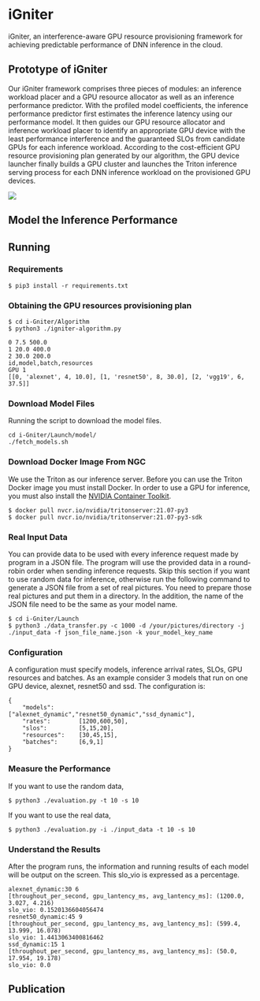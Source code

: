 # iGniter
iGniter, an interference-aware GPU resource provisioning framework for achieving predictable performance of DNN inference in the cloud. 

## Prototype of iGniter

Our iGniter framework comprises three pieces of modules: an inference workload placer and a GPU resource allocator as well as an inference performance predictor. With the profiled model coefficients, the inference performance predictor first estimates the inference latency using our performance model. It then guides our GPU resource allocator and inference workload placer to identify an appropriate GPU device with the least performance interference and the guaranteed SLOs from candidate GPUs for each inference workload. According to the cost-efficient GPU resource provisioning plan generated by our algorithm, the GPU device launcher finally builds a GPU cluster and launches the Triton inference serving process for each DNN inference workload on the provisioned GPU devices.

![](https://github.com/icloud-ecnu/igniter/blob/main/images/prototype.png)

## Model the Inference Performance


## Running

### Requirements

```
$ pip3 install -r requirements.txt
```

### Obtaining the GPU resources provisioning plan

```
$ cd i-Gniter/Algorithm
$ python3 ./igniter-algorithm.py
```

```
0 7.5 500.0
1 20.0 400.0
2 30.0 200.0
id,model,batch,resources
GPU 1
[[0, 'alexnet', 4, 10.0], [1, 'resnet50', 8, 30.0], [2, 'vgg19', 6, 37.5]]
```

### Download Model Files
Running the script to download the model files.
```
cd i-Gniter/Launch/model/
./fetch_models.sh
```



### Download Docker Image From NGC
We use the Triton as our inference server. Before you can use the Triton Docker image you must install Docker. In order to use a GPU for inference, you must also install the [NVIDIA Container Toolkit](https://github.com/NVIDIA/nvidia-docker).
```
$ docker pull nvcr.io/nvidia/tritonserver:21.07-py3
$ docker pull nvcr.io/nvidia/tritonserver:21.07-py3-sdk
```

### Real Input Data
You can provide data to be used with every inference request made by program in a JSON file. The program will use the provided data in a round-robin order when sending inference requests. Skip this section if you want to use random data for inference, otherwise run the following command to generate a JSON file from a set of real pictures. You need to prepare those real pictures and put them in a directory. In the addition, the name of the JSON file need to be the same as your model name.

```
$ cd i-Gniter/Launch
$ python3 ./data_transfer.py -c 1000 -d /your/pictures/directory -j ./input_data -f json_file_name.json -k your_model_key_name
```

### Configuration
A configuration must specify models, inference arrival rates, SLOs, GPU resources and batches. As an example consider 3 models that run on one GPU device, alexnet, resnet50 and ssd. The configuration is:
```
{
    "models":       ["alexnet_dynamic","resnet50_dynamic","ssd_dynamic"],
    "rates":        [1200,600,50],
    "slos":         [5,15,20],
    "resources":    [30,45,15],
    "batches":      [6,9,1]
}
```

### Measure the Performance
If you want to use the random data,
```
$ python3 ./evaluation.py -t 10 -s 10
```
If you want to use the real data,
```
$ python3 ./evaluation.py -i ./input_data -t 10 -s 10
```

### Understand the Results
After the program runs, the information and running results of each model will be output on the screen. This slo_vio is expressed as a percentage.
```
alexnet_dynamic:30 6
[throughout_per_second, gpu_lantency_ms, avg_lantency_ms]: (1200.0, 3.027, 4.216)
slo_vio: 0.1520136604056474
resnet50_dynamic:45 9
[throughout_per_second, gpu_lantency_ms, avg_lantency_ms]: (599.4, 13.999, 16.078)
slo_vio: 1.4413063400816462
ssd_dynamic:15 1
[throughout_per_second, gpu_lantency_ms, avg_lantency_ms]: (50.0, 17.954, 19.178)
slo_vio: 0.0
```

## Publication
